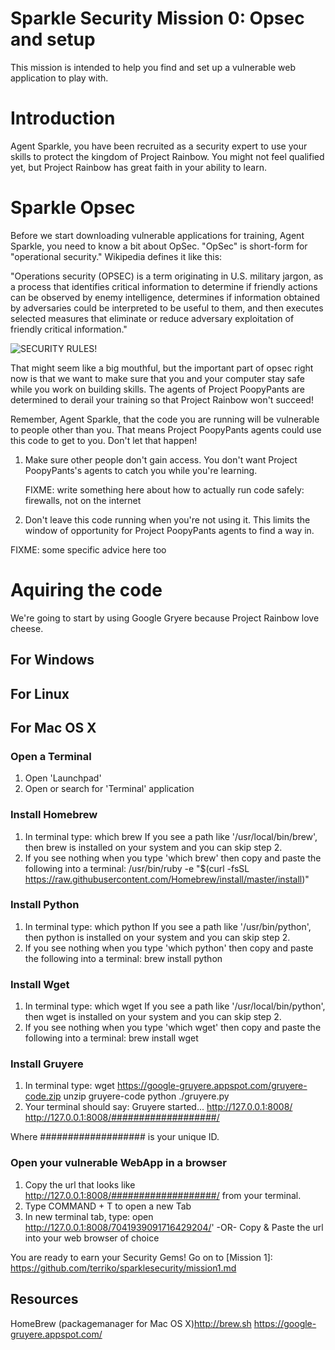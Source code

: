 # Sparkle Security Mission 0: Opsec and setup

This mission is intended to help you find and set up a vulnerable web
application to play with.

# Introduction

Agent Sparkle, you have been recruited as a security expert to use your skills
to protect the kingdom of Project Rainbow.  You might not feel qualified yet,
but Project Rainbow has great faith in your ability to learn.

# Sparkle Opsec

Before we start downloading vulnerable applications for training, Agent
Sparkle, you need to know a bit about OpSec.  "OpSec" is short-form for
"operational security."  Wikipedia defines it like this:

"Operations security (OPSEC) is a term originating in U.S. military jargon, as
a process that identifies critical information to determine if friendly actions
can be observed by enemy intelligence, determines if information obtained by
adversaries could be interpreted to be useful to them, and then executes
selected measures that eliminate or reduce adversary exploitation of friendly
critical information."

![SECURITY RULES!](http://www.quickmeme.com/img/e0/e0ab7d30d57972802de828fe13459fb3bdac3b61496ea58988f6d4c038f32b9f.jpg "Security Rules!")

That might seem like a big mouthful, but the important part of opsec right now
is that we want to make sure that you and your computer stay safe while you
work on building skills. The agents of Project PoopyPants are determined to
derail your training so that Project Rainbow won't succeed!

Remember, Agent Sparkle, that the code you are running will be vulnerable to
people other than you.  That means Project PoopyPants agents could use this
code to get to you.  Don't let that happen!

1. Make sure other people don't gain access.
	You don't want Project PoopyPants's agents to catch you while
   you're learning.

   FIXME: write something here about how to actually run code safely: firewalls, not on the internet

2. Don't leave this code running when you're not using it.  This limits the
window of opportunity for Project PoopyPants agents to find a way in.

  FIXME: some specific advice here too

# Aquiring the code

We're going to start by using Google Gryere because Project Rainbow
love cheese.

## For Windows

## For Linux

## For Mac OS X

### Open a Terminal

1. Open 'Launchpad'
2. Open or search for 'Terminal' application

### Install Homebrew

1. In terminal type: 
which brew
If you see a path like '/usr/local/bin/brew', then brew is installed on your system and you can skip step 2.
2. If you see nothing when you type 'which brew' then copy and paste the following into a terminal:
/usr/bin/ruby -e "$(curl -fsSL https://raw.githubusercontent.com/Homebrew/install/master/install)"

### Install Python

1. In terminal type: 
which python
If you see a path like '/usr/bin/python', then python is installed on your system and you can skip step 2.
2. If you see nothing when you type 'which python' then copy and paste the following into a terminal:
brew install python

### Install Wget

1. In terminal type: 
which wget
If you see a path like '/usr/local/bin/python', then wget is installed on your system and you can skip step 2.
2. If you see nothing when you type 'which wget' then copy and paste the following into a terminal:
brew install wget

### Install Gruyere

1. In terminal type:
wget https://google-gruyere.appspot.com/gruyere-code.zip
unzip gruyere-code
python ./gruyere.py
2. Your terminal should say:
      Gruyere started...
          http://127.0.0.1:8008/
          http://127.0.0.1:8008/###################/

Where ################### is your unique ID.

### Open your vulnerable WebApp in a browser

1. Copy the url that looks like http://127.0.0.1:8008/###################/ from your terminal.
2. Type COMMAND + T to open a new Tab
3. In new terminal tab, type:
open http://127.0.0.1:8008/7041939091716429204/' 
-OR-
Copy & Paste the url into your web browser of choice

You are ready to earn your Security Gems!
Go on to [Mission 1]: https://github.com/terriko/sparklesecurity/mission1.md

## Resources

HomeBrew (packagemanager for Mac OS X)http://brew.sh
https://google-gruyere.appspot.com/




